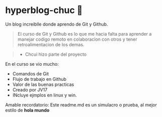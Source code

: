 # hyperblog-chuc 🧡 
Un blog increiblle donde aprendo de  Git y Github.
>El curso de Git y Github es lo que me hacia falta para aprender a manejar codigo remoto en colaboracion con otros y tener retroalimentacion de los demas.

> - Chcui hizo parte del proyecto

En el curso se vio mucho:
* Comandos de Git
* Flujo de trabajo en Github
* Valor de las buenas practicas
* Creado por JV17
* INcluye ejmplos en linux y win.

Amable recordatorio: Este readme.md es un simulacro o prueba, al mejor estilo de **hola mundo**